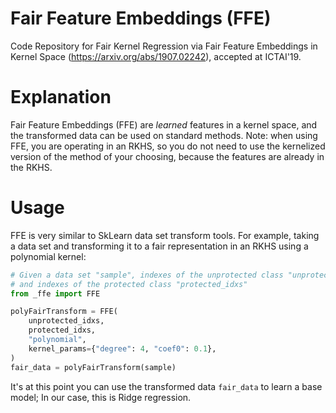 # Fair Feature Embeddings (FFE)
Code Repository for Fair Kernel Regression via Fair Feature Embeddings
in Kernel Space (https://arxiv.org/abs/1907.02242), accepted at ICTAI'19.

# Explanation
Fair Feature Embeddings (FFE) are *learned* features in a kernel space, and the
transformed data can be used on standard methods. Note: when using FFE, you are
operating in an RKHS, so you do not need to use the kernelized version of
the method of your choosing, because the features are already in the RKHS.

# Usage
FFE is very similar to SkLearn data set transform tools. For example, taking
a data set and transforming it to a fair representation in an RKHS using a
polynomial kernel:

```python
# Given a data set "sample", indexes of the unprotected class "unprotected_idxs",
# and indexes of the protected class "protected_idxs"
from _ffe import FFE

polyFairTransform = FFE(
    unprotected_idxs,
    protected_idxs,
    "polynomial",
    kernel_params={"degree": 4, "coef0": 0.1},
)
fair_data = polyFairTransform(sample)
```

It's at this point you can use the transformed data ```fair_data``` to
learn a base model; In our case, this is Ridge regression.

